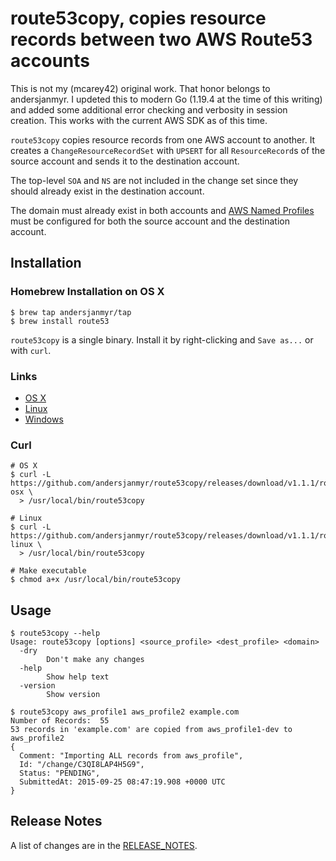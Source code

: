 # route53copy, copies resource records between two AWS Route53 accounts

This is not my (mcarey42) original work.  That honor belongs to andersjanmyr.  I updeted this to modern Go (1.19.4 at the time of this writing) and added some additional error checking and verbosity in session creation.  This works with the current AWS SDK as of this time.

`route53copy` copies resource records from one AWS account to another. It
creates a `ChangeResourceRecordSet` with `UPSERT` for all `ResourceRecord`s of
the source account and sends it to the destination account.

The top-level `SOA` and `NS` are not included in the change set since they
should already exist in the destination account.

The domain must already exist in both accounts and [AWS Named Profiles](http://docs.aws.amazon.com/cli/latest/userguide/cli-chap-getting-started.html#cli-multiple-profiles)
must be configured for both the source account and the destination account.


## Installation

### Homebrew Installation on OS X

```
$ brew tap andersjanmyr/tap
$ brew install route53
```

`route53copy` is a single binary. Install it by right-clicking and `Save as...`
or with `curl`.

### Links

* [OS X](https://github.com/andersjanmyr/route53copy/releases/download/v1.1.1/route53copy-osx)
* [Linux](https://github.com/andersjanmyr/route53copy/releases/download/v1.1.1/route53copy-linux)
* [Windows](https://github.com/andersjanmyr/route53copy/releases/download/v1.1.1/route53copy.exe)

### Curl

```
# OS X
$ curl -L https://github.com/andersjanmyr/route53copy/releases/download/v1.1.1/route53copy-osx \
  > /usr/local/bin/route53copy

# Linux
$ curl -L https://github.com/andersjanmyr/route53copy/releases/download/v1.1.1/route53copy-linux \
  > /usr/local/bin/route53copy

# Make executable
$ chmod a+x /usr/local/bin/route53copy

```

## Usage

```
$ route53copy --help
Usage: route53copy [options] <source_profile> <dest_profile> <domain>
  -dry
        Don't make any changes
  -help
        Show help text
  -version
        Show version
```

```
$ route53copy aws_profile1 aws_profile2 example.com
Number of Records:  55
53 records in 'example.com' are copied from aws_profile1-dev to aws_profile2
{
  Comment: "Importing ALL records from aws_profile",
  Id: "/change/C3QI8LAP4H5G9",
  Status: "PENDING",
  SubmittedAt: 2015-09-25 08:47:19.908 +0000 UTC
}
```

## Release Notes

A list of changes are in the [RELEASE_NOTES](RELEASE_NOTES.md).

